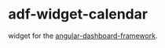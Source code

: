 # adf-widget-calendar

widget for the [angular-dashboard-framework](https://github.com/sdorra/angular-dashboard-framework).

